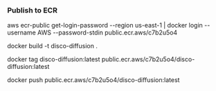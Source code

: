 ### Publish to ECR
aws ecr-public get-login-password --region us-east-1 | docker login --username AWS --password-stdin public.ecr.aws/c7b2u5o4

docker build -t disco-diffusion .

docker tag disco-diffusion:latest public.ecr.aws/c7b2u5o4/disco-diffusion:latest

docker push public.ecr.aws/c7b2u5o4/disco-diffusion:latest